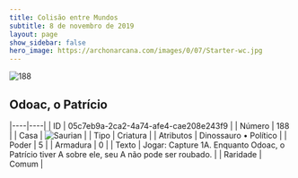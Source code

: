 ```yaml
---
title: Colisão entre Mundos
subtitle: 8 de novembro de 2019
layout: page
show_sidebar: false
hero_image: https://archonarcana.com/images/0/07/Starter-wc.jpg
---
```


![188](https://cdn.keyforgegame.com/media/card_front/pt/452_188_C77M9JCV3HC8_pt.png)

## Odoac, o Patrício

|----|----|
| ID | 05c7eb9a-2ca2-4a74-afe4-cae208e243f9 |
| Número | 188 |
| Casa | ![Saurian](https://archonarcana.com/images/thumb/9/9e/Saurian_P.png/22px-Saurian_P.png "Sauro") |
| Tipo | Criatura |
| Atributos | Dinossauro • Político |
| Poder | 5 |
| Armadura | 0 |
| Texto | Jogar: Capture 1A.  Enquanto Odoac, o Patrício tiver A sobre ele, seu A não pode ser roubado. |
| Raridade | Comum |
